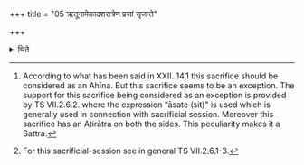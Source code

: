 +++
title = "05 ऋतूनामेकादशरात्रेण प्रजां सृजन्ते"

+++

<details><summary>थिते</summary>

5. By means of the Eleven-day-sacrifificial-session[^1] of the R̥tus (seasons), the performers produce progeny, get progeny, obtain progeny, become possessors of progeny.[^2]  

[^1]: According to what has been said in XXII. 14.1 this sacrifice should be considered as an Ahīna. But this sacrifice seems to be an exception. The support for this sacrifice being considered as an exception is provided by TS VII.2.6.2. where the expression “āsate (sit)" is used which is generally used in connection with sacrificial session. Moreover this sacrifice has an Atirātra on both the sides. This peculiarity makes it a Sattra.  

[^2]: For this sacrificial-session see in general TS VII.2.6.1-3. 
</details>
